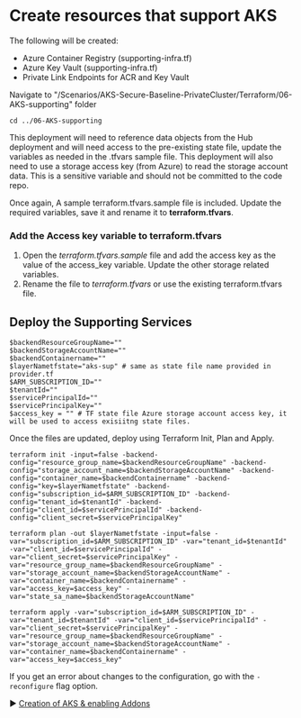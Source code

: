 # Create resources that support AKS

The following will be created:
* Azure Container Registry (supporting-infra.tf)
* Azure Key Vault (supporting-infra.tf)
* Private Link Endpoints for ACR and Key Vault

Navigate to "/Scenarios/AKS-Secure-Baseline-PrivateCluster/Terraform/06-AKS-supporting" folder
```
cd ../06-AKS-supporting
```

This deployment will need to reference data objects from the Hub deployment and will need access to the pre-existing state file, update the variables as needed in the .tfvars sample file.  This deployment will also need to use a storage access key (from Azure) to read the storage account data.  This is a sensitive variable and should not be committed to the code repo. 

Once again, A sample terraform.tfvars.sample file is included. Update the required variables, save it and rename it to **terraform.tfvars**.

### Add the Access key variable to terraform.tfvars

1. Open the *terraform.tfvars.sample* file and add the access key as the value of the access_key variable.  Update the other storage related variables. 
1. Rename the file to *terraform.tfvars* or use the existing terraform.tfvars file.

## Deploy the Supporting Services 

```
$backendResourceGroupName=""
$backendStorageAccountName=""
$backendContainername=""
$layerNametfstate="aks-sup" # same as state file name provided in provider.tf 
$ARM_SUBSCRIPTION_ID=""
$tenantId=""
$servicePrincipalId=""
$servicePrincipalKey=""
$access_key = "" # TF state file Azure storage account access key, it will be used to access exisiitng state files.
```

Once the files are updated, deploy using Terraform Init, Plan and Apply. 

```
terraform init -input=false -backend-config="resource_group_name=$backendResourceGroupName" -backend-config="storage_account_name=$backendStorageAccountName" -backend-config="container_name=$backendContainername" -backend-config="key=$layerNametfstate" -backend-config="subscription_id=$ARM_SUBSCRIPTION_ID" -backend-config="tenant_id=$tenantId" -backend-config="client_id=$servicePrincipalId" -backend-config="client_secret=$servicePrincipalKey"
```

```
terraform plan -out $layerNametfstate -input=false -var="subscription_id=$ARM_SUBSCRIPTION_ID" -var="tenant_id=$tenantId" -var="client_id=$servicePrincipalId" -var="client_secret=$servicePrincipalKey" -var="resource_group_name=$backendResourceGroupName" -var="storage_account_name=$backendStorageAccountName" -var="container_name=$backendContainername" -var="access_key=$access_key" -var="state_sa_name=$backendStorageAccountName" 
```

```
terraform apply -var="subscription_id=$ARM_SUBSCRIPTION_ID" -var="tenant_id=$tenantId" -var="client_id=$servicePrincipalId" -var="client_secret=$servicePrincipalKey" -var="resource_group_name=$backendResourceGroupName" -var="storage_account_name=$backendStorageAccountName" -var="container_name=$backendContainername" -var="access_key=$access_key" 
```

If you get an error about changes to the configuration, go with the `-reconfigure` flag option.

:arrow_forward: [Creation of AKS & enabling Addons](./07-aks-cluster.md)
